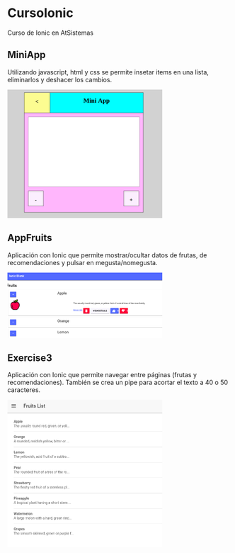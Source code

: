 # CursoIonic
Curso de Ionic en AtSistemas

## MiniApp

Utilizando javascript, html y css se permite insetar items en una lista, eliminarlos y deshacer los cambios.

![MiniApp](https://github.com/josevc93/CursoIonic/blob/master/images/MiniApp.png)

## AppFruits

Aplicación con Ionic que permite mostrar/ocultar datos de frutas, de recomendaciones y pulsar en megusta/nomegusta.

![MiniApp](https://github.com/josevc93/CursoIonic/blob/master/images/appFruits.png)

## Exercise3

Aplicación con Ionic que permite navegar entre páginas (frutas y recomendaciones). También se crea un pipe para acortar el texto a 40 o 50 caracteres.

![MiniApp](https://github.com/josevc93/CursoIonic/blob/master/images/exercise3.png)
